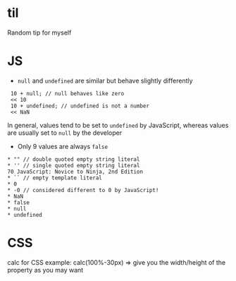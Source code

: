 # til

Random tip for myself

# JS
- `null` and `undefined` are similar but behave slightly differently
```
 10 + null; // null behaves like zero
 << 10
 10 + undefined; // undefined is not a number
 << NaN
 ```
 
In general, values tend to be set to `undefined` by JavaScript, whereas values are usually set to `null` by the developer

- Only 9 values are always `false`
```
* "" // double quoted empty string literal
* '' // single quoted empty string literal
70 JavaScript: Novice to Ninja, 2nd Edition
* `` // empty template literal
* 0
* -0 // considered different to 0 by JavaScript!
* NaN
* false
* null
* undefined

```
# CSS
calc for CSS
example: calc(100%-30px) => give you the width/height of the property as you may want
